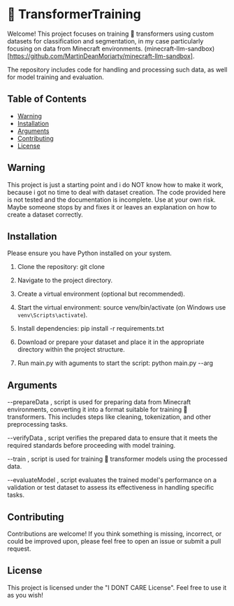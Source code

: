 # :hugs: TransformerTraining

Welcome! 
This project focuses on training :hugs: transformers using custom datasets for classification and segmentation, in my case particularly focusing on data from Minecraft environments. 
(minecraft-llm-sandbox)[https://github.com/MartinDeanMoriarty/minecraft-llm-sandbox].

The repository includes code for handling and processing such data, as well for model training and evaluation.

## Table of Contents
- [Warning](#warning)
- [Installation](#installation)
- [Arguments](#arguments)
- [Contributing](#contributing)
- [License](#license)

## Warning

This project is just a starting point and i do NOT know how to make it work,
because i got no time to deal with dataset creation. 
The code provided here is not tested and the documentation is incomplete. Use at your own risk.
Maybe someone stops by and fixes it or leaves an explanation on how to create a dataset correctly.

## Installation

Please ensure you have Python installed on your system.

1. Clone the repository: git clone     

2. Navigate to the project directory.

3. Create a virtual environment (optional but recommended).

4. Start the virtual environment: source venv/bin/activate (on Windows use `venv\Scripts\activate`).

5. Install dependencies: pip install -r requirements.txt

6. Download or prepare your dataset and place it in the appropriate directory within the project structure.

7. Run main.py with aguments to start the script: python main.py --arg 

## Arguments

--prepareData , script is used for preparing data from Minecraft environments, converting it into a format suitable for training :hugs: transformers. This includes steps like cleaning, tokenization, and other preprocessing tasks.

--verifyData , script verifies the prepared data to ensure that it meets the required standards before proceeding with model training.

--train , script is used for training :hugs: transformer models using the processed data.

--evaluateModel , script evaluates the trained model's performance on a validation or test dataset to assess its effectiveness in handling specific tasks.

## Contributing

Contributions are welcome! If you think something is missing, incorrect, or could be improved upon, please feel free to open an issue or submit a pull request.

## License

This project is licensed under the "I DONT CARE License". Feel free to use it as you wish!
